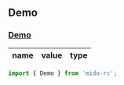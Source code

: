 ## Demo

### [Demo](https://zyxpz.github.io/mido-react-rc/dist/Demo/Demo.html)

name|value|type
---|:--:|---:


```js
import { Demo } from 'mido-rc';
```
